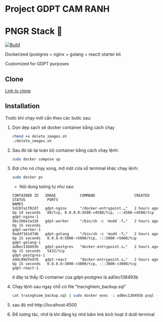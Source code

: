 # Project GDPT CAM RANH 
# PNGR Stack 🏓
[![Build](https://github.com/karlkeefer/pngr/actions/workflows/build.yml/badge.svg?branch=master)](https://github.com/karlkeefer/pngr/actions/workflows/build.yml)

Dockerized (postgres + nginx + golang + react) starter kit

Customized for GDPT purposes

## Clone
[Link to clone](https://github.com/ThiVietTran/gdpt.git)

## Installation
Trước khi chạy mới cần theo các bước sau:

1. Dọn dẹp sạch sẽ docker container bằng cách chạy
    ```bash
    chmod +x delete_images.sh
    ./delete_images.sh
    ```

2. Sau đó tải lại toàn bộ container bằng cách chạy lệnh:
    ```bash
    sudo docker compose up
    ```

3. Đợi cho nó chạy xong, mở một cửa sổ terminal khác chạy lệnh:
    ```bash
    sudo docker ps
    ```
    - Nội dung tương tự như sau:
    ```
    CONTAINER ID   IMAGE           COMMAND                  CREATED       STATUS          PORTS                                               NAMES
    5d207a1f82d7   gdpt-nginx      "/docker-entrypoint.…"   2 hours ago   Up 14 seconds   80/tcp, 0.0.0.0:4500->4500/tcp, :::4500->4500/tcp   gdpt-nginx-1
    dbc266e1a326   gdpt-worker     "/bin/sh -c 'modd -f…"   2 hours ago   Up 15 seconds                                                       gdpt-worker-1
    9addf161d7d6   gdpt-golang     "/bin/sh -c 'modd -f…"   2 hours ago   Up 15 seconds   0.0.0.0:5000->5000/tcp, :::5000->5000/tcp           gdpt-golang-1
    ad0ec138493b   gdpt-postgres   "docker-entrypoint.s…"   2 hours ago   Up 15 seconds   5432/tcp                                            gdpt-postgres-1
    e9dc09dfe476   gdpt-react      "docker-entrypoint.s…"   2 hours ago   Up 15 seconds   0.0.0.0:3000->3000/tcp, :::3000->3000/tcp           gdpt-react-1
    ```
    ở đây ta thấy ID container của gdpt-postgres là ad0ec138493b

4. Chạy lệnh sau ngay chỗ có file "tracnghiem_backup.sql"
    ```bash
    cat tracnghiem_backup.sql | sudo docker exec -i ad0ec138493b psql -U huyanh -d tracnghiem
    ```

5. sau đó mở 
    http://localhost:4500

6. Để tương tác, nhớ là khi đăng ký nhớ bấm link kích hoạt ở dưới terminal
